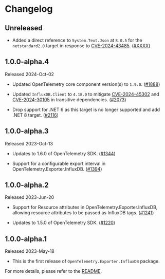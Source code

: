 # Changelog

## Unreleased

* Added a direct reference to `System.Text.Json` at `8.0.5` for the
  `netstandard2.0` target in response to
  [CVE-2024-43485](https://github.com/advisories/GHSA-8g4q-xg66-9fp4).
  ([#XXXX](https://github.com/open-telemetry/opentelemetry-dotnet-contrib/pull/XXXX))

## 1.0.0-alpha.4

Released 2024-Oct-02

* Updated OpenTelemetry core component version(s) to `1.9.0`.
  ([#1888](https://github.com/open-telemetry/opentelemetry-dotnet-contrib/pull/1888))

* Updated `InfluxDB.Client` to `4.18.0` to mitigate [CVE-2024-45302](https://github.com/advisories/GHSA-4rr6-2v9v-wcpc)
  and [CVE-2024-30105](https://github.com/advisories/GHSA-hh2w-p6rv-4g7w)
  in transitive dependencies.
  ([#2073](https://github.com/open-telemetry/opentelemetry-dotnet-contrib/pull/2073))

* Drop support for .NET 6 as this target is no longer supported and add .NET 8 target.
  ([#2116](https://github.com/open-telemetry/opentelemetry-dotnet-contrib/pull/2116))

## 1.0.0-alpha.3

Released 2023-Oct-13

* Updates to 1.6.0 of OpenTelemetry SDK.
  ([#1344](https://github.com/open-telemetry/opentelemetry-dotnet-contrib/pull/1344))

* Support for a configurable export interval in OpenTelemetry.Exporter.InfluxDB.
  ([#1394](https://github.com/open-telemetry/opentelemetry-dotnet-contrib/pull/1394))

## 1.0.0-alpha.2

Released 2023-Jun-20

* Support for Resource attributes in OpenTelemetry.Exporter.InfluxDB, allowing
  resource attributes to be passed as InfluxDB tags.
  ([#1241](https://github.com/open-telemetry/opentelemetry-dotnet-contrib/pull/1241))

* Updates to 1.5.0 of OpenTelemetry SDK.
  ([#1220](https://github.com/open-telemetry/opentelemetry-dotnet-contrib/pull/1220))

## 1.0.0-alpha.1

Released 2023-May-18

* This is the first release of `OpenTelemetry.Exporter.InfluxDB` package.

For more details, please refer to the [README](README.md).
